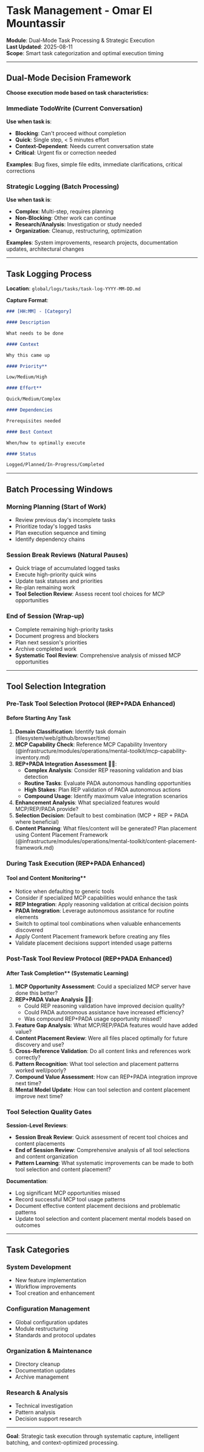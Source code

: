 # Task Management - Omar El Mountassir

**Module**: Dual-Mode Task Processing & Strategic Execution  
**Last Updated**: 2025-08-11  
**Scope**: Smart task categorization and optimal execution timing  

---

## Dual-Mode Decision Framework

**Choose execution mode based on task characteristics:**

### Immediate TodoWrite (Current Conversation)

**Use when task is**:

- **Blocking**: Can't proceed without completion
- **Quick**: Single step, < 5 minutes effort
- **Context-Dependent**: Needs current conversation state
- **Critical**: Urgent fix or correction needed

**Examples**: Bug fixes, simple file edits, immediate clarifications, critical corrections

### Strategic Logging (Batch Processing)

**Use when task is**:

- **Complex**: Multi-step, requires planning
- **Non-Blocking**: Other work can continue
- **Research/Analysis**: Investigation or study needed
- **Organization**: Cleanup, restructuring, optimization

**Examples**: System improvements, research projects, documentation updates, architectural changes

---

## Task Logging Process

**Location**: `global/logs/tasks/task-log-YYYY-MM-DD.md`

**Capture Format**:

```md
### [HH:MM] - [Category]

#### Description

What needs to be done

#### Context

Why this came up

#### Priority**

Low/Medium/High

#### Effort**

Quick/Medium/Complex

#### Dependencies

Prerequisites needed

#### Best Context

When/how to optimally execute

#### Status

Logged/Planned/In-Progress/Completed

```

---

## Batch Processing Windows

### Morning Planning (Start of Work)

- Review previous day's incomplete tasks
- Prioritize today's logged tasks  
- Plan execution sequence and timing
- Identify dependency chains

### Session Break Reviews (Natural Pauses)

- Quick triage of accumulated logged tasks
- Execute high-priority quick wins
- Update task statuses and priorities
- Re-plan remaining work
- **Tool Selection Review**: Assess recent tool choices for MCP opportunities

### End of Session (Wrap-up)

- Complete remaining high-priority tasks
- Document progress and blockers
- Plan next session's priorities
- Archive completed work
- **Systematic Tool Review**: Comprehensive analysis of missed MCP opportunities

---

## Tool Selection Integration

### **Pre-Task Tool Selection Protocol** (REP+PADA Enhanced)

#### **Before Starting Any Task**

1. **Domain Classification**: Identify task domain (filesystem/web/github/browser/time)
2. **MCP Capability Check**: Reference MCP Capability Inventory (@infrastructure/modules/operations/mental-toolkit/mcp-capability-inventory.md)
3. **REP+PADA Integration Assessment** 🧠🤖:
   - **Complex Analysis**: Consider REP reasoning validation and bias detection
   - **Routine Tasks**: Evaluate PADA autonomous handling opportunities
   - **High Stakes**: Plan REP validation of PADA autonomous actions
   - **Compound Usage**: Identify maximum value integration scenarios
4. **Enhancement Analysis**: What specialized features would MCP/REP/PADA provide?
5. **Selection Decision**: Default to best combination (MCP + REP + PADA where beneficial)
6. **Content Planning**: What files/content will be generated? Plan placement using Content Placement Framework (@infrastructure/modules/operations/mental-toolkit/content-placement-framework.md)

### **During Task Execution** (REP+PADA Enhanced)

#### Tool and Content Monitoring**

- Notice when defaulting to generic tools
- Consider if specialized MCP capabilities would enhance the task
- **REP Integration**: Apply reasoning validation at critical decision points
- **PADA Integration**: Leverage autonomous assistance for routine elements
- Switch to optimal tool combinations when valuable enhancements discovered
- Apply Content Placement framework before creating any files
- Validate placement decisions support intended usage patterns

### **Post-Task Tool Review Protocol** (REP+PADA Enhanced)

#### After Task Completion** (Systematic Learning)

1. **MCP Opportunity Assessment**: Could a specialized MCP server have done this better?
2. **REP+PADA Value Analysis** 🧠🤖:
   - Could REP reasoning validation have improved decision quality?
   - Could PADA autonomous assistance have increased efficiency?
   - Was compound REP+PADA usage opportunity missed?
3. **Feature Gap Analysis**: What MCP/REP/PADA features would have added value?
4. **Content Placement Review**: Were all files placed optimally for future discovery and use?
5. **Cross-Reference Validation**: Do all content links and references work correctly?
6. **Pattern Recognition**: What tool selection and placement patterns worked well/poorly?
7. **Compound Value Assessment**: How can REP+PADA integration improve next time?
8. **Mental Model Update**: How can tool selection and content placement improve next time?

### **Tool Selection Quality Gates**

**Session-Level Reviews**:

- **Session Break Review**: Quick assessment of recent tool choices and content placements
- **End of Session Review**: Comprehensive analysis of all tool selections and content organization
- **Pattern Learning**: What systematic improvements can be made to both tool selection and content placement?

**Documentation**:

- Log significant MCP opportunities missed
- Record successful MCP tool usage patterns
- Document effective content placement decisions and problematic patterns
- Update tool selection and content placement mental models based on outcomes

---

## Task Categories

### System Development

- New feature implementation
- Workflow improvements
- Tool creation and enhancement

### Configuration Management  

- Global configuration updates
- Module restructuring
- Standards and protocol updates

### Organization & Maintenance

- Directory cleanup
- Documentation updates
- Archive management

### Research & Analysis

- Technical investigation
- Pattern analysis
- Decision support research

---

**Goal**: Strategic task execution through systematic capture, intelligent batching, and context-optimized processing.
